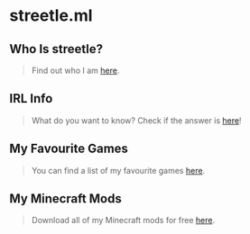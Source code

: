 # streetle.ml
## Who Is streetle?
> Find out who I am <a href="streetle">here</a>.

## IRL Info
> What do you want to know? Check if the answer is <a href="url">here</a>!

## My Favourite Games
> You can find a list of my favourite games <a href="url">here</a>.

## My Minecraft Mods
> Download all of my Minecraft mods for free <a href="index">here</a>.
